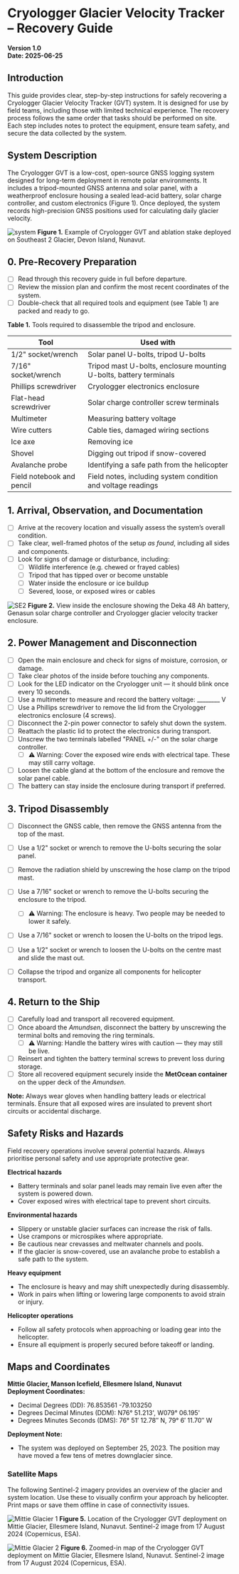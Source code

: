 # Cryologger Glacier Velocity Tracker – Recovery Guide  

**Version 1.0**  
**Date: 2025-06-25**  

## Introduction

This guide provides clear, step-by-step instructions for safely recovering a Cryologger Glacier Velocity Tracker (GVT) system. It is designed for use by field teams, including those with limited technical experience. The recovery process follows the same order that tasks should be performed on site. Each step includes notes to protect the equipment, ensure team safety, and secure the data collected by the system.

## System Description

The Cryologger GVT is a low-cost, open-source GNSS logging system designed for long-term deployment in remote polar environments. It includes a tripod-mounted GNSS antenna and solar panel, with a weatherproof enclosure housing a sealed lead-acid battery, solar charge controller, and custom electronics (Figure 1). Once deployed, the system records high-precision GNSS positions used for calculating daily glacier velocity.

![system](https://github.com/adamgarbo/Cryologger_Glacier_Velocity_Tracker/blob/main/Images/DSC_6546.JPG)
**Figure 1.** Example of Cryologger GVT and ablation stake deployed on Southeast 2 Glacier, Devon Island, Nunavut.

## 0. Pre-Recovery Preparation

- [ ] Read through this recovery guide in full before departure.  
- [ ] Review the mission plan and confirm the most recent coordinates of the system.  
- [ ] Double-check that all required tools and equipment (see Table 1) are packed and ready to go. 

**Table 1.** Tools required to disassemble the tripod and enclosure.

| Tool                      | Used with                                                            |
|---------------------------|----------------------------------------------------------------------|
| 1/2" socket/wrench        | Solar panel U-bolts, tripod U-bolts                                  |
| 7/16" socket/wrench       | Tripod mast U-bolts, enclosure mounting U-bolts, battery terminals   |
| Phillips screwdriver      | Cryologger electronics enclosure                                     |
| Flat-head screwdriver     | Solar charge controller screw terminals                              |
| Multimeter                | Measuring battery voltage                                            |
| Wire cutters              | Cable ties, damaged wiring sections                                  |
| Ice axe                   | Removing ice                                                         |
| Shovel                    | Digging out tripod if snow-covered                                   |
| Avalanche probe           | Identifying a safe path from the helicopter                          |
| Field notebook and pencil | Field notes, including system condition and voltage readings         |

## 1. Arrival, Observation, and Documentation

- [ ] Arrive at the recovery location and visually assess the system’s overall condition.
- [ ] Take clear, well-framed photos of the setup *as found*, including all sides and components.
- [ ] Look for signs of damage or disturbance, including:
  - [ ] Wildlife interference (e.g. chewed or frayed cables)
  - [ ] Tripod that has tipped over or become unstable
  - [ ] Water inside the enclosure or ice buildup
  - [ ] Severed, loose, or exposed wires or cables

![SE2](https://github.com/adamgarbo/Cryologger_Glacier_Velocity_Tracker/blob/main/Images/DSC_5133.JPG)
**Figure 2.** View inside the enclosure showing the Deka 48 Ah battery, Genasun solar charge controller and Cryologger glacier velocity tracker enclosure.

## 2. Power Management and Disconnection

- [ ] Open the main enclosure and check for signs of moisture, corrosion, or damage.
- [ ] Take clear photos of the inside before touching any components.
- [ ] Look for the LED indicator on the Cryologger unit — it should blink once every 10 seconds.
- [ ] Use a multimeter to measure and record the battery voltage: ________ V
- [ ] Use a Phillips screwdriver to remove the lid from the Cryologger electronics enclosure (4 screws).
- [ ] Disconnect the 2-pin power connector to safely shut down the system.
- [ ] Reattach the plastic lid to protect the electronics during transport.
- [ ] Unscrew the two terminals labelled "PANEL +/-" on the solar charge controller.
  - [ ] ⚠️ Warning: Cover the exposed wire ends with electrical tape. These may still carry voltage.
- [ ] Loosen the cable gland at the bottom of the enclosure and remove the solar panel cable.
- [ ] The battery can stay inside the enclosure during transport if preferred.

## 3. Tripod Disassembly

- [ ] Disconnect the GNSS cable, then remove the GNSS antenna from the top of the mast.

- [ ] Use a 1/2" socket or wrench to remove the U-bolts securing the solar panel.
- [ ] Remove the radiation shield by unscrewing the hose clamp on the tripod mast.
- [ ] Use a 7/16" socket or wrench to remove the U-bolts securing the enclosure to the tripod.
  - [ ] ⚠️ Warning: The enclosure is heavy. Two people may be needed to lower it safely.
- [ ] Use a 7/16" socket or wrench to loosen the U-bolts on the tripod legs.
- [ ] Use a 1/2" socket or wrench to loosen the U-bolts on the centre mast and slide the mast out.
- [ ] Collapse the tripod and organize all components for helicopter transport.

## 4. Return to the Ship

- [ ] Carefully load and transport all recovered equipment.
- [ ] Once aboard the *Amundsen*, disconnect the battery by unscrewing the terminal bolts and removing the ring terminals.
  - [ ] ⚠️ Warning: Handle the battery wires with caution — they may still be live.
- [ ] Reinsert and tighten the battery terminal screws to prevent loss during storage.
- [ ] Store all recovered equipment securely inside the **MetOcean container** on the upper deck of the *Amundsen*.

**Note:** Always wear gloves when handling battery leads or electrical terminals. Ensure that all exposed wires are insulated to prevent short circuits or accidental discharge.

## Safety Risks and Hazards

Field recovery operations involve several potential hazards. Always prioritise personal safety and use appropriate protective gear.

**Electrical hazards**  
- Battery terminals and solar panel leads may remain live even after the system is powered down.  
- Cover exposed wires with electrical tape to prevent short circuits.

**Environmental hazards**  
- Slippery or unstable glacier surfaces can increase the risk of falls.  
- Use crampons or microspikes where appropriate.  
- Be cautious near crevasses and meltwater channels and pools.
- If the glacier is snow-covered, use an avalanche probe to establish a safe path to the system.

**Heavy equipment**  
- The enclosure is heavy and may shift unexpectedly during disassembly.  
- Work in pairs when lifting or lowering large components to avoid strain or injury.

**Helicopter operations**  
- Follow all safety protocols when approaching or loading gear into the helicopter.  
- Ensure all equipment is properly secured before takeoff or landing.

## Maps and Coordinates

**Mittie Glacier, Manson Icefield, Ellesmere Island, Nunavut**  
**Deployment Coordinates:**
- Decimal Degrees (DD): 76.853561   -79.103250 
- Degrees Decimal Minutes (DDM): N76° 51.213', W079° 06.195'  
- Degrees Minutes Seconds (DMS): 76° 51′ 12.78″ N, 79° 6′ 11.70″ W

**Deployment Note:**  
- The system was deployed on September 25, 2023. The position may have moved a few tens of metres downglacier since.

### Satellite Maps
The following Sentinel-2 imagery provides an overview of the glacier and system location. Use these to visually confirm your approach by helicopter.  
Print maps or save them offline in case of connectivity issues.  

![Mittie Glacier 1](https://github.com/user-attachments/assets/4bfd537a-215f-4302-874a-fc264e2f5d70)
**Figure 5.** Location of the Cryologger GVT deployment on Mittie Glacier, Ellesmere Island, Nunavut. Sentinel-2 image from 17 August 2024 (Copernicus, ESA).

![Mittie Glacier 2](https://github.com/user-attachments/assets/30993c9a-b5ba-4664-ae7f-267024552340)
**Figure 6.** Zoomed-in map of the Cryologger GVT deployment on Mittie Glacier, Ellesmere Island, Nunavut. Sentinel-2 image from 17 August 2024 (Copernicus, ESA).


